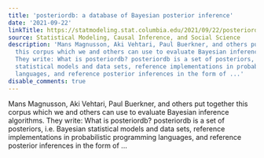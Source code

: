 ```yaml
---
title: 'posteriordb: a database of Bayesian posterior inference'
date: '2021-09-22'
linkTitle: https://statmodeling.stat.columbia.edu/2021/09/22/posteriordb-a-database-of-bayesian-posterior-inference/
source: Statistical Modeling, Causal Inference, and Social Science
description: 'Mans Magnusson, Aki Vehtari, Paul Buerkner, and others put together
  this corpus which we and others can use to evaluate Bayesian inference algorithms.
  They write: What is posteriordb? posteriordb is a set of posteriors, i.e. Bayesian
  statistical models and data sets, reference implementations in probabilistic programming
  languages, and reference posterior inferences in the form of ...'
disable_comments: true
---
```

Mans Magnusson, Aki Vehtari, Paul Buerkner, and others put together this corpus which we and others can use to evaluate Bayesian inference algorithms. They write: What is posteriordb? posteriordb is a set of posteriors, i.e. Bayesian statistical models and data sets, reference implementations in probabilistic programming languages, and reference posterior inferences in the form of ...